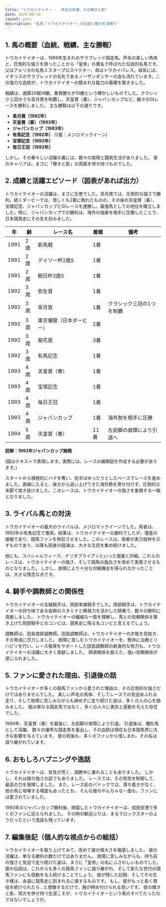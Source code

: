 ```yaml
---
title: "トウカイテイオー -  帝王の系譜、その輝きと影"
date: 2025-09-16
layout: post
description: "名馬『トウカイテイオー』の伝説と魅力を深堀り"
---
```


## 1. 馬の概要（血統、戦績、主な勝鞍）

トウカイテイオーは、1989年生まれのサラブレッド競走馬。芦毛の美しい馬体と、圧倒的な強さを誇ったことから「皇帝」の異名で呼ばれた伝説的名馬です。父はアメリカの名馬ミスタープロスペクター、母はトウカイパレス。母系には、イギリスのサラブレッドの名牝であるノーザンダンサーの血も流れています。この強力な血統が、トウカイテイオーの類まれな能力の基礎を築きました。

戦績は、通算20戦14勝。重賞勝ちが10勝という輝かしいものでした。クラシック三冠のうち皐月賞を制覇し、天皇賞（春）、ジャパンカップなど、数々のGIレースを勝利しました。  主な勝鞍は以下の通りです。

* **皐月賞（1992年）**
* **天皇賞（春）（1993年）**
* **ジャパンカップ（1993年）**
* **有馬記念（1992年）**  (2着：メジロマックイーン)
* **宝塚記念（1993年）**
* **毎日王冠（1993年）**

しかし、その華々しい活躍の裏には、数々の故障と闘病生活がありました。  彼のキャリアは、まさに「輝きと影」の両面を併せ持つものでした。


## 2. 成績と活躍エピソード（図表があれば出力）

トウカイテイオーの活躍は、まさに圧巻でした。皐月賞では、圧倒的な強さで勝利。続くダービーでは、惜しくも2着に敗れたものの、その後の天皇賞（春）、宝塚記念、ジャパンカップとGIレースを連勝し、最強馬としての地位を確立しました。特に、ジャパンカップでの勝利は、海外の強豪を相手に圧勝したことで、日本競馬史にその名を刻みました。

| 年 | 齢 | レース名          | 着順 | 備考                                      |
|---|----|-----------------|-------|-------------------------------------------|
| 1991 | 2歳 | 新馬戦            | 1着   |                                           |
| 1991 | 2歳 | デイリー杯2歳S     | 1着   |                                           |
| 1991 | 2歳 | 朝日杯3歳S       | 1着   |                                           |
| 1992 | 3歳 | 弥生賞            | 1着   |                                           |
| 1992 | 3歳 | 皐月賞            | 1着   | クラシック三冠の1つを制覇                |
| 1992 | 3歳 | 東京優駿（日本ダービー）| 2着   |                                           |
| 1992 | 3歳 | 菊花賞            | 3着   |                                           |
| 1992 | 3歳 | 有馬記念          | 1着   |                                           |
| 1993 | 4歳 | 天皇賞（春）      | 1着   |                                           |
| 1993 | 4歳 | 宝塚記念          | 1着   |                                           |
| 1993 | 4歳 | 毎日王冠          | 1着   |                                           |
| 1993 | 4歳 | ジャパンカップ      | 1着   | 海外勢を相手に圧勝                       |
| 1994 | 5歳 | 天皇賞（春）      | 11着  | 左前脚の故障により引退へ               |


**図解：1993年ジャパンカップ展開**

(図はテキストで表現します。実際には、レースの展開図を作成する必要があります。)

スタートから積極的にハナを奪い、前半はゆったりとしたペースでレースを進めました。直線に入ると、後方から追い上げてきた海外勢を寄せ付けず、圧倒的な末脚で突き抜けました。このレースは、トウカイテイオーの強さを象徴する一戦となりました。


## 3. ライバル馬との対決

トウカイテイオーの最大のライバルは、メジロマックイーンでした。両者は、1992年の有馬記念で激突。結果は、トウカイテイオーの勝利でしたが、僅差の接戦であり、競馬ファンを熱狂させました。このレースは、両者の実力伯仲を示すものであり、以降も両者の競演は、大きな注目を集め続けました。

他にも、スペシャルウィーク、ナリタブライアンといった強豪と対戦。これらのレースは、トウカイテイオーの強さ、そして競馬の面白さを改めて実感させるものとなりました。  しかし、故障により十分な対戦機会を得られなかったことは、大きな残念な点です。


## 4. 騎手や調教師との関係性

トウカイテイオーの主戦騎手は、岡部幸雄騎手でした。岡部騎手は、トウカイテイオーの持ち味である抜群のスタミナと瞬発力を活かした騎乗で、数々の勝利に貢献しました。  トウカイテイオーの繊細な一面を理解し、馬との信頼関係を築き上げた岡部騎手とのコンビは、競馬史に残る名コンビと言えるでしょう。

調教師は、田島俊郎調教師。田島調教師は、トウカイテイオーの才能を見抜き、その育成に尽力しました。  故障に苦しむトウカイテイオーを、懸命に治療とリハビリを行い、レース復帰をサポートした田島調教師の献身的な努力も、トウカイテイオーの活躍に大きく貢献しました。  師弟関係を超えた、強い信頼関係が感じられました。


## 5. ファンに愛された理由、引退後の話

トウカイテイオーが多くの競馬ファンから愛された理由は、その圧倒的な強さだけではありませんでした。  美しい芦毛の馬体、そしてレースでの気迫あふれる走り、そして故障に苦しみながらも諦めずに走り続けた姿は、多くの人の心を掴みました。  彼は単なる競走馬ではなく、多くの人々に勇気と感動を与えた存在でした。

1994年、天皇賞（春）を最後に、左前脚の故障により引退。  引退後は、種牡馬として活躍。  数々の優秀な競走馬を輩出し、その血統は現在も日本競馬界に大きな影響を与えています。  彼の死後も、多くのファンから惜しまれ、その名は語り継がれています。


## 6. おもしろハプニングや逸話

トウカイテイオーは、気性が荒く、調教中に暴れることもありました。  しかし、それは彼の強さの証でもありました。  レースでは、その気性を制御して、最高の力を発揮しました。  また、レース前のパドックでは、落ち着きがなく、他の馬と喧嘩する場面もあったとか。  そんな彼のやんちゃな一面も、ファンには愛されていました。

1993年のジャパンカップ勝利後、帰国したトウカイテイオーは、成田空港で多くのファンに迎えられました。  その時の歓迎ぶりは、まるでロックスターのようだったという逸話も残っています。


## 7. 編集後記（個人的な視点からの総括）

トウカイテイオーを取り上げてみて、改めて彼の偉大さを痛感しました。  彼の活躍は、単なる勝利の数だけではありません。  故障に苦しみながらも、持ち前の強さと気迫で走り続けた姿は、まさに「皇帝」の名にふさわしいものでした。  彼の伝説は、これからも多くの競馬ファンに語り継がれ、そして新たな世代の競馬ファンにも感動を与え続けることでしょう。  彼が残した記録、そしてその生き様は、永遠に競馬史に刻まれるに値するものです。  もし、彼がもっと長く現役を続けられたら…と想像するだけで、胸が締め付けられる思いです。  彼の輝きと影、両方を併せ持つ生涯こそが、トウカイテイオーという馬のすべてだったのではないでしょうか。
